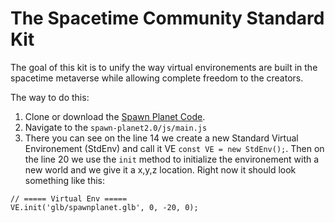 # The Spacetime Community Standard Kit

The goal of this kit is to unify the way virtual environements are built in the spacetime metaverse while allowing complete freedom to the creators. 

The way to do this:
1. Clone or download the [Spawn Planet Code](https://github.com/Spacetime-Meta/spawn-planet2.0). 
2. Navigate to the `spawn-planet2.0/js/main.js`
3. There you can see on the line 14 we create a new Standard Virtual Environement (StdEnv) and call it VE `const VE = new StdEnv();`. Then on the line 20 we use the `init` method to initialize the environement with a new world and we give it a x,y,z location. Right now it should look something like this:

```
// ===== Virtual Env =====
VE.init('glb/spawnplanet.glb', 0, -20, 0);
```

